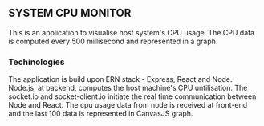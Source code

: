 ## SYSTEM CPU MONITOR

This is an application to visualise host system's CPU usage. The CPU data is computed every 500 millisecond and represented in a graph.

### Techinologies

The application is build upon ERN stack - Express, React and Node. Node.js, at backend, computes the host machine's CPU untilisation. The socket.io and socket-client.io initiate the real time communication between Node and React. The cpu usage data from node is received at front-end and the last 100 data is represented in CanvasJS graph.

